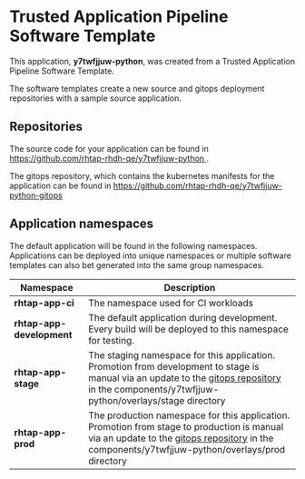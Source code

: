 # Trusted Application Pipeline Software Template

This application, **y7twfjjuw-python**, was created from a Trusted Application Pipeline Software Template.

The software templates create a new source and gitops deployment repositories with a sample source application. 

## Repositories

The source code for your application can be found in [https://github.com/rhtap-rhdh-qe/y7twfjjuw-python ](https://github.com/rhtap-rhdh-qe/y7twfjjuw-python ).
 
The gitops repository, which contains the kubernetes manifests for the application can be found in 
[https://github.com/rhtap-rhdh-qe/y7twfjjuw-python-gitops ](https://github.com/rhtap-rhdh-qe/y7twfjjuw-python-gitops ) 

## Application namespaces 

The default application will be found in the following namespaces. Applications can be deployed into unique namespaces or multiple software templates can also bet generated into the same group namespaces.  

|  Namespace   |  Description   |  
| -------- | -------- |
| **rhtap-app-ci** | The namespace used for CI workloads |
| **rhtap-app-development** | The default application during development. Every build will be deployed to this namespace for testing. |
| **rhtap-app-stage** | The staging namespace for this application. Promotion from development to stage is manual via an update to the [gitops repository](https://github.com/rhtap-rhdh-qe/y7twfjjuw-python-gitops ) in the components/y7twfjjuw-python/overlays/stage directory |
| **rhtap-app-prod** | The production namespace for this application. Promotion from stage to production is manual via an update to the [gitops repository](https://github.com/rhtap-rhdh-qe/y7twfjjuw-python-gitops ) in the components/y7twfjjuw-python/overlays/prod directory |